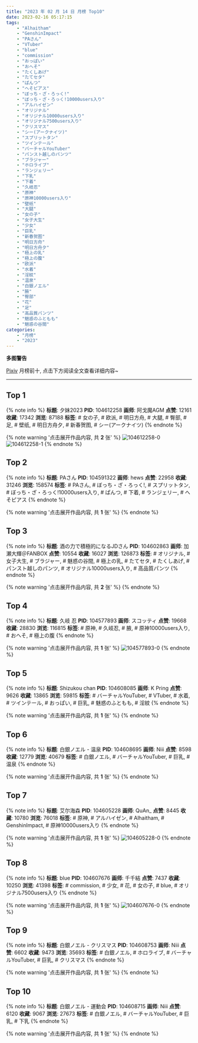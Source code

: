 ```yaml
---
title: "2023 年 02 月 14 日 月榜 Top10"
date: 2023-02-16 05:17:15
tags:
    - "Alhaitham"
    - "GenshinImpact"
    - "PAさん"
    - "VTuber"
    - "blue"
    - "commission"
    - "おっぱい"
    - "おへそ"
    - "たくしあげ"
    - "たてセタ"
    - "ぱんつ"
    - "へそピアス"
    - "ぼっち・ざ・ろっく!"
    - "ぼっち・ざ・ろっく!10000users入り"
    - "アルハイゼン"
    - "オリジナル"
    - "オリジナル10000users入り"
    - "オリジナル7500users入り"
    - "クリスマス"
    - "シー(アークナイツ)"
    - "スプリットタン"
    - "ツインテール"
    - "バーチャルYouTuber"
    - "パンスト越しのパンツ"
    - "ブラジャー"
    - "ホロライブ"
    - "ランジェリー"
    - "下乳"
    - "下着"
    - "久岐忍"
    - "原神"
    - "原神10000users入り"
    - "壁纸"
    - "大腿"
    - "女の子"
    - "女子大生"
    - "少女"
    - "巨乳"
    - "新春贺图"
    - "明日方舟"
    - "明日方舟夕"
    - "極上の乳"
    - "極上の腹"
    - "欧派"
    - "水着"
    - "淫紋"
    - "温泉"
    - "白銀ノエル"
    - "腋"
    - "臀部"
    - "花"
    - "足"
    - "高品質パンツ"
    - "魅惑のふともも"
    - "魅惑の谷間"
categories:
    - "月榜"
    - "2023"
---
```


<i class="fa fa-triangle-exclamation"></i>**多图警告**<i class="fa fa-triangle-exclamation"></i>

[Pixiv](https://www.pixiv.net/) 月榜前十, 点击下方阅读全文查看详细内容~

<!-- more -->

---

## Top 1

{% note info %}
**标题**: 夕妹2023
**PID**: 104612258 **画师**: 阿戈魔AGM
**点赞**: 12161 **收藏**: 17342 **浏览**: 87188
**标签**: # 女の子, # 欧派, # 明日方舟, # 大腿, # 臀部, # 足, # 壁纸, # 明日方舟夕, # 新春贺图, # シー(アークナイツ)
{% endnote %}

{% note warning '点击展开作品内容, 共 **2** 张' %}
![104612258-0](https://i.pixiv.re/img-original/img/2023/01/18/12/10/20/104612258_p0.jpg)
![104612258-1](https://i.pixiv.re/img-original/img/2023/01/18/12/10/20/104612258_p1.jpg)
{% endnote %}

## Top 2

{% note info %}
**标题**: PAさん
**PID**: 104591322 **画师**: hews
**点赞**: 22958 **收藏**: 31246 **浏览**: 158574
**标签**: # PAさん, # ぼっち・ざ・ろっく!, # スプリットタン, # ぼっち・ざ・ろっく!10000users入り, # ぱんつ, # 下着, # ランジェリー, # へそピアス
{% endnote %}

{% note warning '点击展开作品内容, 共 **1** 张' %}
{% endnote %}

## Top 3

{% note info %}
**标题**: 酒の力で積極的になるJDさん
**PID**: 104602863 **画师**: 加瀬大輝＠FANBOX
**点赞**: 10554 **收藏**: 16027 **浏览**: 126873
**标签**: # オリジナル, # 女子大生, # ブラジャー, # 魅惑の谷間, # 極上の乳, # たてセタ, # たくしあげ, # パンスト越しのパンツ, # オリジナル10000users入り, # 高品質パンツ
{% endnote %}

{% note warning '点击展开作品内容, 共 **2** 张' %}
{% endnote %}

## Top 4

{% note info %}
**标题**: 久岐 忍
**PID**: 104577893 **画师**: スコッティ
**点赞**: 19668 **收藏**: 28830 **浏览**: 116815
**标签**: # 原神, # 久岐忍, # 腋, # 原神10000users入り, # おへそ, # 極上の腹
{% endnote %}

{% note warning '点击展开作品内容, 共 **1** 张' %}
![104577893-0](https://i.pixiv.re/img-original/img/2023/01/17/00/00/14/104577893_p0.jpg)
{% endnote %}

## Top 5

{% note info %}
**标题**: Shizukou chan
**PID**: 104608085 **画师**: K Pring
**点赞**: 9626 **收藏**: 13865 **浏览**: 59815
**标签**: # バーチャルYouTuber, # VTuber, # 水着, # ツインテール, # おっぱい, # 巨乳, # 魅惑のふともも, # 淫紋
{% endnote %}

{% note warning '点击展开作品内容, 共 **1** 张' %}
{% endnote %}

## Top 6

{% note info %}
**标题**: 白銀ノエル - 温泉
**PID**: 104608695 **画师**: Niii
**点赞**: 8598 **收藏**: 12779 **浏览**: 40679
**标签**: # 白銀ノエル, # バーチャルYouTuber, # 巨乳, # 温泉
{% endnote %}

{% note warning '点击展开作品内容, 共 **1** 张' %}
{% endnote %}

## Top 7

{% note info %}
**标题**: 艾尔海森
**PID**: 104605228 **画师**: QuAn_
**点赞**: 8445 **收藏**: 10780 **浏览**: 76018
**标签**: # 原神, # アルハイゼン, # Alhaitham, # GenshinImpact, # 原神10000users入り
{% endnote %}

{% note warning '点击展开作品内容, 共 **1** 张' %}
![104605228-0](https://i.pixiv.re/img-original/img/2023/01/18/01/29/42/104605228_p0.jpg)
{% endnote %}

## Top 8

{% note info %}
**标题**: blue
**PID**: 104607676 **画师**: 千千結
**点赞**: 7437 **收藏**: 10250 **浏览**: 41398
**标签**: # commission, # 少女, # 花, # 女の子, # blue, # オリジナル7500users入り
{% endnote %}

{% note warning '点击展开作品内容, 共 **1** 张' %}
![104607676-0](https://i.pixiv.re/img-original/img/2023/01/18/04/42/36/104607676_p0.jpg)
{% endnote %}

## Top 9

{% note info %}
**标题**: 白銀ノエル -  クリスマス
**PID**: 104608753 **画师**: Niii
**点赞**: 6602 **收藏**: 9473 **浏览**: 35693
**标签**: # 白銀ノエル, # ホロライブ, # バーチャルYouTuber, # 巨乳, # クリスマス
{% endnote %}

{% note warning '点击展开作品内容, 共 **1** 张' %}
{% endnote %}

## Top 10

{% note info %}
**标题**: 白銀ノエル - 運動会
**PID**: 104608715 **画师**: Niii
**点赞**: 6120 **收藏**: 9067 **浏览**: 27673
**标签**: # 白銀ノエル, # バーチャルYouTuber, # 巨乳, # 下乳
{% endnote %}

{% note warning '点击展开作品内容, 共 **1** 张' %}
{% endnote %}
